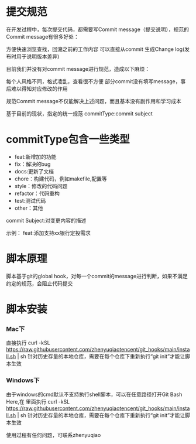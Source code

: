 # 提交规范

在开发过程中，每次提交代码，都需要写Commit message（提交说明），规范的Commit message有很多好处：

方便快速浏览查找，回溯之前的工作内容
可以直接从commit 生成Change log(发布时用于说明版本差异)

目前我们并没有对commit message进行规范，造成以下麻烦：

每个人风格不同，格式凌乱，查看很不方便
部分commit没有填写message，事后难以得知对应修改的作用

规范Commit message不仅能解决上述问题，而且基本没有副作用和学习成本

基于目前的现状，指定的统一规范 commitType:commit subject 

# commitType包含一些类型
* feat:新增加的功能
* fix：解决的bug
* docs:更新了文档
* chore：构建代码，例如makefile,配置等
* style：修改的代码问题
* refactor：代码重构
* test:测试代码
* other：其他

commit Subject:对变更内容的描述

示例： feat:添加支持xx银行定投需求

# 脚本原理
脚本基于git的global hook，对每一个commit的message进行判断，如果不满足约定的规范，会阻止代码提交

# 脚本安装
### Mac下
直接执行 curl -kSL https://raw.githubusercontent.com/zhenyuqiaotencent/git_hooks/main/install.sh | sh
针对历史存量的本地仓库，需要在每个仓库下重新执行“git init”才能让脚本生效

### Windows下
由于windows的cmd默认不支持执行shell脚本，可以在任意路径打开Git Bash Here,在
里面执行 curl -kSL https://raw.githubusercontent.com/zhenyuqiaotencent/git_hooks/main/install.sh | sh
针对历史存量的本地仓库，需要在每个仓库下重新执行“git init”才能让脚本生效

使用过程有任何问题，可联系zhenyuqiao
 
